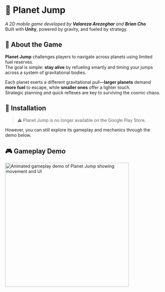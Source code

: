 # 🌌 Planet Jump

*A 2D mobile game developed by **Valareza Arezeghar** and **Brian Cho***  
Built with **Unity**, powered by gravity, and fueled by strategy.

## 🚀 About the Game

**Planet Jump** challenges players to navigate across planets using limited fuel reserves.  
The goal is simple: **stay alive** by refueling smartly and timing your jumps across a system of gravitational bodies.

Each planet exerts a different gravitational pull—**larger planets** demand **more fuel** to escape, while **smaller ones** offer a lighter touch.  
Strategic planning and quick reflexes are key to surviving the cosmic chaos.

## 📲 Installation

> ⚠️ Planet Jump is no longer available on the Google Play Store.

However, you can still explore its gameplay and mechanics through the demo below.

## 🎮 Gameplay Demo
<img src="planetfixed.gif" alt="Animated gameplay demo of Planet Jump showing movement and UI" width="400">
